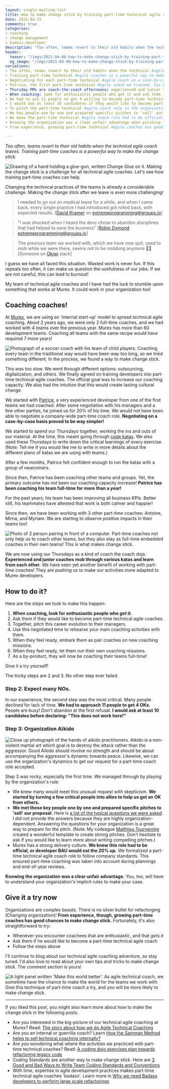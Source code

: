 ```yaml
---
layout: single-mailing-list
title: How to make change stick by training part-time technical agile coaches
date: 2021-04-15
comments: true
categories:
- coaching
- change management
- badass-developer
description: "Too often, teams revert to their old habits when the technical agile coach leaves. Training part-time coaches is a powerful way to make the change stick. This is the story of how we trained 4 part-time coaches at Murex. As a bonus, you'll also find FAQs we received when pitching the role."
header:
  teaser: "/imgs/2021-04-08-how-to-make-change-stick-by-training-part-time-technical-agile-coaches/change-glue-teaser.jpg"
  og_image: "/imgs/2021-04-08-how-to-make-change-stick-by-training-part-time-technical-agile-coaches/change-glue-og.jpg"
variations:
- Too often, teams revert to their old habits when the technical #agile coach leaves. #technicalCoach
- Training part-time technical #agile coaches is a powerful way to make the change stick in the team.  #technicalCoach
- Negotiating for each part-time technical #agile coach on a case-by-case basis proved to be the way to go! #technicalCoach
- Patrice, the first part-time technical #agile coach we trained, has been coaching his team full-time for more than a year! #technicalCoach
- Thursday PMs are coach-the-coach afternoons: experienced and junior technical #Agile coaches mob through various katas and learn from each other. #technicalCoach
- When coaching: look for enthusiastic people who get it and ask them if they would love to become part-time technical #agile coaches. #technicalCoach
- We had to ask 11 people to get 4 willing to become part-time technical #agile coaches. #technicalCoach
- I would ask at least 10 candidates if they would like to become part-time technical #agile coaches before declaring: "This does not work here!" #technicalCoach
- To pitch the part-time technical #agile coach role in the organization, we started by turning a few critical people into allies to help us get an OK from others. #technicalCoach
- We key people one by one and prepared specific pitches to 'sell' our proposal for part-time technical #agile coaches. #technicalCoach
- We knew the part-time technical #agile coach role had to be official, or developer BAU would eat the 20% up! #technicalCoach
- Knowing the organization was a clear unfair advantage when pitching the part-time technical #agile coach role. #technicalCoach
- From experience, growing part-time technical #agile coaches has good chances to make change stick. #technicalCoach

---
```

_Too often, teams revert to their old habits when the technical agile coach leaves. Training part-time coaches is a powerful way to make the change stick._

![Drawing of a hand holding a glue-gun, written Change Glue on it. Making the change stick is a challenge for all technical agile coaches. Let's see how training part-time coaches can help.]({{site.url}}/imgs/2021-04-08-how-to-make-change-stick-by-training-part-time-technical-agile-coaches/change-glue.jpg)

Changing the technical practices of the teams is already a considerable challenge. Making the change stick after we leave is even more challenging!

> I needed to go out on medical leave for a while, and when I came back, every single practice I had introduced got rolled back, with expected results. [[David Kramer](http://www.thekramers.net/) on [extremeprogramming@groups.io](https://groups.io/g/extremeprogramming/topic/what_has_changed_for_you_over/39418691?p=Created,,,200,1,0,0)]

> "I was shocked when I heard the devs chose to abandon disciplines that had helped to save the business" [[Robin Dymond](https://twitter.com/robindymond) [extremeprogramming@groups.io](https://groups.io/g/extremeprogramming/topic/what_has_changed_for_you_over/39418691?p=Created,,,200,1,0,0)]

> The previous team we worked with, which we have now quit, used to mob while we were there, seems not to be mobbing anymore 🤷🏽 [Someone on [Okiwi](https://okiwi.org/) slack]

I guess we have all faced this situation. Wasted work is never fun. If this repeats too often, it can make us question the usefulness of our jobs. If we are not careful, this can lead to burnout!

My team of technical agile coaches and I have had the luck to stumble upon something that works at Murex. It could work in your organization too! 

## Coaching coaches!

At [Murex](https://www.murex.com), we are using an 'internal start-up' model to spread technical agile coaching. About 2 years ago, we were only 2 full-time coaches, and we had worked with 4 teams over the previous year. Murex has more than 60 development teams. Coaching all teams with the same recipe would have required 7 more years!

![Photograph of a soccer coach with his team of child players. Coaching every team in the traditional way would have been way too long, so we tried something different. In the process, we found a way to make change stick.]({{site.url}}/imgs/2021-04-08-how-to-make-change-stick-by-training-part-time-technical-agile-coaches/soccer-coach.jpg)

This was too slow. We went through different options: outsourcing, digitalization, and others. We finally agreed on training developers into part-time technical agile coaches. The official goal was to increase our coaching capacity. We also had the intuition that this would create lasting cultural change.

We started with [Patrice](https://twitter.com/pdalesme), a very experienced developer from one of the first teams we had coached. After some negotiation with his managers and a few other parties, he joined us for 20% of his time. We would not have been able to negotiate a company-wide part-time coach role. **Negotiating on a case-by-case basis proved to be way simpler!**

We started to spend our Thursdays together, working the ins and outs of our material. At the time, this meant going through [code katas]({{site.url}}/categories/#coding-dojo). We also used these Thursdays to write down the critical learnings of every exercise. (Note: Tell me if you would like me to write in more details about the different plans of katas we are using with teams.)

After a few months, Patrice felt confident enough to run the katas with a group of newcomers.

Since then, Patrice has been coaching other teams and groups. Yet, the primary outcome has not been our coaching capacity increase! **Patrice has been coaching his team full-time for more than a year!**

For the past years, his team has been improving all business KPIs. Better still, his teammates have attested that work is both calmer and happier!

Since then, we have been working with 3 other part-time coaches: Antoine, Mirna, and Myriam. We are starting to observe positive impacts in their teams too!

![Photo of 2 person pairing in front of a computer. Part-time coaches not only help us to coach other teams, but they also stay as full-time embedded coaches in their own teams! This is what makes change stick.]({{site.url}}/imgs/2021-04-08-how-to-make-change-stick-by-training-part-time-technical-agile-coaches/embedded-coaching.jpg)

We are now using our Thursdays as a kind of coach the coach dojo. **Experienced and junior coaches mob through various katas and learn from each other.** We have seen yet another benefit of working with part-time coaches! They are pushing us to make our activities more adapted to Murex developers.

## How to do it?

Here are the steps we took to make this happen:

1.  **When coaching, look for enthusiastic people who _get it_.**
2.  Ask them if they would like to become part-time technical agile coaches.
3.  Together, pitch this career evolution to their managers.
4.  Use this negotiated time to rehearse your main coaching activities with them.
5.  When they feel ready, embark them as pair coaches on new coaching missions.
6.  When they feel ready, let them run their own coaching missions.
7.  As a by-product, they will now be coaching their teams full-time!

Give it a try yourself!

The tricky steps are 2 and 3. No other step ever failed.

### Step 2: Expect many NOs.

In our experience, the second step was the most critical. Many people declined for lack of time. **We had to approach 11 people to get 4 OKs.** People are busy! Don't abandon at the first refusal. **I would ask at least 10 candidates before declaring: "This does not work here!"**

### Step 3: Organization Aïkido

![Close up photograph of the hands of aikido practitioners. Aikido is a non-violent martial art which goal is to destroy the attack rather than the aggressor. Good Aïkido should involve no strength and should be about accompanying the aggressor's dynamic towards peace. Likewise, we can use the organization's dynamics to get our request for a part-time coach role accepted.]({{site.url}}/imgs/2021-04-08-how-to-make-change-stick-by-training-part-time-technical-agile-coaches/aikido.jpg)

Step 3 was rocky, especially the first time. We managed through by playing by the organization's rule:

*   We knew many would meet this unusual request with skepticism. **We started by turning a few critical people into allies to help us get an OK from others.**
*   **We met these key people one by one and prepared specific pitches to 'sell' our proposal.** Here is [a list of the typical questions we were asked]({{site.url}}/imgs/2021-04-08-how-to-make-change-stick-by-training-part-time-technical-agile-coaches/Part-time-tech-coach-FAQ.pdf). I did not provide the answers because they are highly organization-dependent. Answering the questions for your organization is a great way to prepare for the pitch. (Note: My colleague [Matthieu Tournemire](https://twitter.com/mattrussa) created a wonderful template to create strong pitches. Don't hesitate to ask if you would like to learn more about writing compelling pitches.)
*   Murex has a strong delivery culture. **We knew this role had to be official, or developer BAU would eat the 20% up.** We formalized a part-time technical agile coach role to follow company standards. This ensured part-time coaching was taken into account during plannings and end-of-year reviews.

**Knowing the organization was a clear unfair advantage.** You, too, will have to understand your organization's implicit rules to make your case.

## Give it a try now

Organizations are complex beasts. There is no silver bullet for refactorging (Changing organization)! **From experience, though, growing part-time coaches has good chances to make change stick.** Fortunately, it's also straightforward to try:

*   Whenever you encounter coachees that are enthusiastic, and that _gets it_
*   Ask them if he would like to become a part-time technical agile coach
*   Follow the steps above

I'll continue to blog about our technical agile coaching adventure, so stay tuned. I'd also love to read about your own tips and tricks to make change stick. The comment section is yours!

![A light panel written 'Make this world better'. As agile technical coach, we sometime have the chance to make the world for the teams we work with. Give this technique of part-time coach a try, and you will be more likely to make change stick.]({{site.url}}/imgs/2021-04-08-how-to-make-change-stick-by-training-part-time-technical-agile-coaches/make-this-world-better.jpg)

----

If you liked this post, you might also learn more about how to make the change stick in the following posts.

*   Are you interested in the big-picture of our technical agile coaching at Murex? Read: [The story about how we do Agile Technical Coaching]({{site.url}}/the-story-about-how-we-do-agile-technical-coaching/) 
*   Are you an internal or guerrilla coach? Learn [How the Samman Method helps to sell technical coaching internally?]({{site.url}}/how-the-samman-method-helps-to-sell-technical-coaching-internally/) 
*   Are you wondering what where the activities we practiced with part-time technical coaches? Read: [A coding dojo exercises plan towards refactoring legacy code]({{site.url}}/a-coding-dojo-exercises-plan-towards-refactoring-legacy-code/)
*   Coding Standards are another way to make change stick. Here are [3 Good and Bad Ways to Write Team Coding Standards and Conventions]({{site.url}}/3-good-and-bad-ways-to-write-team-coding-standards-and-conventions/)
*   With time, expertise in agile development practices makes part-time technical agile coaches 'badass'. Learn more in [Why we need Badass developers to perform large scale refactorings]({{site.url}}/why-we-need-badass-developers-to-perform-large-scale-refactorings/)